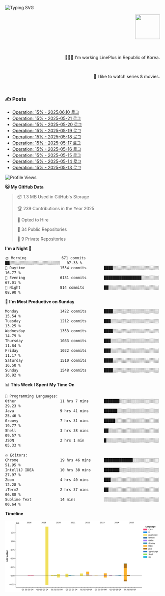 ![Typing SVG](https://readme-typing-svg.herokuapp.com/?lines=Hello,+I'm+Changkwon+😎&height=150&width=1024&size=40&color=458588&background=282828&center=true&vCenter=true&multiline=false&duration=2000&pause=0)

<div align=right>
  <a href="https://github.com/devxb/gitanimals">
    <img
      src="https://render.gitanimals.org/lines/spearkkk?pet-id=624227435622945015"
      width="80"
      height="80"
    />
  </a>
  <br/>
  <br/>  
  <br/>
  
  👨🏼‍💻 I'm working LinePlus in Republic of Korea.
  
  <br/>
  
  🍿 I like to watch series & movies.
  
  <br/>

</div>
  
<div align=left>
  
  <div>
    
  ### ✍️ Posts
    
  </div>
  
  <!-- BLOGPOSTS:START -->
- [Operation: 15% - 2025.06.10 로그](https://spearkkk.dev/kr/blog/operation-15-log-2025-06-10)
- [Operation: 15% - 2025-05-21 로그](https://spearkkk.dev/kr/blog/operation-15-log-2025-05-21)
- [Operation: 15% - 2025-05-20 로그](https://spearkkk.dev/kr/blog/operation-15-log-2025-05-20)
- [Operation: 15% - 2025-05-19 로그](https://spearkkk.dev/kr/blog/operation-15-log-2025-05-19)
- [Operation: 15% - 2025-05-18 로그](https://spearkkk.dev/kr/blog/operation-15-log-2025-05-18)
- [Operation: 15% - 2025-05-17 로그](https://spearkkk.dev/kr/blog/operation-15-log-2025-05-17)
- [Operation: 15% - 2025-05-16 로그](https://spearkkk.dev/kr/blog/operation-15-log-2025-05-16)
- [Operation: 15% - 2025-05-15 로그](https://spearkkk.dev/kr/blog/operation-15-log-2025-05-15)
- [Operation: 15% - 2025-05-14 로그](https://spearkkk.dev/kr/blog/operation-15-log-2025-05-14)
- [Operation: 15% - 2025-05-13 로그](https://spearkkk.dev/kr/blog/operation-15-log-2025-05-13)
<!-- BLOGPOSTS:END -->

  
<!--START_SECTION:waka-->
![Profile Views](http://img.shields.io/badge/Profile%20Views-0-blue)

**🐱 My GitHub Data** 

> 📦 1.3 MB Used in GitHub's Storage 
 > 
> 🏆 239 Contributions in the Year 2025
 > 
> 💼 Opted to Hire
 > 
> 📜 34 Public Repositories 
 > 
> 🔑 9 Private Repositories 
 > 
**I'm a Night 🦉** 

```text
🌞 Morning                671 commits         ██░░░░░░░░░░░░░░░░░░░░░░░   07.33 % 
🌆 Daytime                1534 commits        ████░░░░░░░░░░░░░░░░░░░░░   16.77 % 
🌃 Evening                6131 commits        █████████████████░░░░░░░░   67.01 % 
🌙 Night                  814 commits         ██░░░░░░░░░░░░░░░░░░░░░░░   08.90 % 
```
📅 **I'm Most Productive on Sunday** 

```text
Monday                   1422 commits        ████░░░░░░░░░░░░░░░░░░░░░   15.54 % 
Tuesday                  1212 commits        ███░░░░░░░░░░░░░░░░░░░░░░   13.25 % 
Wednesday                1353 commits        ████░░░░░░░░░░░░░░░░░░░░░   14.79 % 
Thursday                 1083 commits        ███░░░░░░░░░░░░░░░░░░░░░░   11.84 % 
Friday                   1022 commits        ███░░░░░░░░░░░░░░░░░░░░░░   11.17 % 
Saturday                 1510 commits        ████░░░░░░░░░░░░░░░░░░░░░   16.50 % 
Sunday                   1548 commits        ████░░░░░░░░░░░░░░░░░░░░░   16.92 % 
```


📊 **This Week I Spent My Time On** 

```text
💬 Programming Languages: 
Other                    11 hrs 7 mins       ███████░░░░░░░░░░░░░░░░░░   29.23 % 
Java                     9 hrs 41 mins       ██████░░░░░░░░░░░░░░░░░░░   25.46 % 
Groovy                   7 hrs 31 mins       █████░░░░░░░░░░░░░░░░░░░░   19.77 % 
Shell                    3 hrs 38 mins       ██░░░░░░░░░░░░░░░░░░░░░░░   09.57 % 
JSON                     2 hrs 1 min         █░░░░░░░░░░░░░░░░░░░░░░░░   05.33 % 

🔥 Editors: 
Chrome                   19 hrs 46 mins      █████████████░░░░░░░░░░░░   51.95 % 
IntelliJ IDEA            10 hrs 38 mins      ███████░░░░░░░░░░░░░░░░░░   27.97 % 
Zoom                     4 hrs 40 mins       ███░░░░░░░░░░░░░░░░░░░░░░   12.28 % 
iTerm2                   2 hrs 37 mins       ██░░░░░░░░░░░░░░░░░░░░░░░   06.88 % 
Sublime Text             14 mins             ░░░░░░░░░░░░░░░░░░░░░░░░░   00.64 % 
```

**Timeline**

![Lines of Code chart](https://raw.githubusercontent.com/spearkkk/spearkkk/main/assets/bar_graph.png)


<!--END_SECTION:waka-->
</div>

